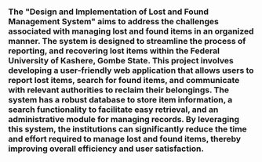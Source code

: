 
<h3>The "Design and Implementation of Lost and Found Management System" aims to address the 
challenges associated with managing lost and found items in an organized manner. 
The system is designed to streamline the process of reporting, and recovering lost items 
within the Federal University of Kashere, Gombe State. 
This project involves developing a user-friendly web application that allows users to report lost items, search for found items, 
and communicate with relevant authorities to reclaim their belongings. The system has a robust database to store item information, a search functionality to facilitate easy retrieval, and an administrative module for managing records. By leveraging this system, the institutions can significantly reduce the time and effort required to manage lost and found items, 
thereby improving overall efficiency and user satisfaction.</h3>
